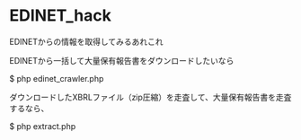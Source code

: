 # EDINET_hack
EDINETからの情報を取得してみるあれこれ


EDINETから一括して大量保有報告書をダウンロードしたいなら

$ php edinet_crawler.php


ダウンロードしたXBRLファイル（zip圧縮）を走査して、大量保有報告書を走査するなら、

$ php extract.php

